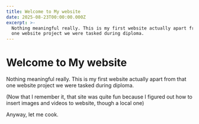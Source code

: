 ```yaml
---
title: Welcome to My website
date: 2025-08-23T00:00:00.000Z
excerpt: >-
  Nothing meaningful really. This is my first website actually apart from that
  one website project we were tasked during diploma.
---
```


# Welcome to My website

Nothing meaningful really. This is my first website actually apart from that one website project we were tasked during diploma.

(Now that I remember it, that site was quite fun because I figured out how to insert images and videos to website, though a local one)

Anyway, let me cook.
